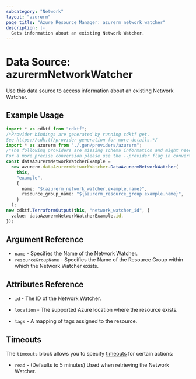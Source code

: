```yaml
---
subcategory: "Network"
layout: "azurerm"
page_title: "Azure Resource Manager: azurerm_network_watcher"
description: |-
  Gets information about an existing Network Watcher.
---
```


# Data Source: azurermNetworkWatcher

Use this data source to access information about an existing Network Watcher.

## Example Usage

```typescript
import * as cdktf from "cdktf";
/*Provider bindings are generated by running cdktf get.
See https://cdk.tf/provider-generation for more details.*/
import * as azurerm from "./.gen/providers/azurerm";
/*The following providers are missing schema information and might need manual adjustments to synthesize correctly: azurerm.
For a more precise conversion please use the --provider flag in convert.*/
const dataAzurermNetworkWatcherExample =
  new azurerm.dataAzurermNetworkWatcher.DataAzurermNetworkWatcher(
    this,
    "example",
    {
      name: "${azurerm_network_watcher.example.name}",
      resource_group_name: "${azurerm_resource_group.example.name}",
    }
  );
new cdktf.TerraformOutput(this, "network_watcher_id", {
  value: dataAzurermNetworkWatcherExample.id,
});

```

## Argument Reference

* `name` - Specifies the Name of the Network Watcher.
* `resourceGroupName` - Specifies the Name of the Resource Group within which the Network Watcher exists.

## Attributes Reference

*   `id` - The ID of the Network Watcher.

*   `location` - The supported Azure location where the resource exists.

*   `tags` - A mapping of tags assigned to the resource.

## Timeouts

The `timeouts` block allows you to specify [timeouts](https://www.terraform.io/language/resources/syntax#operation-timeouts) for certain actions:

* `read` - (Defaults to 5 minutes) Used when retrieving the Network Watcher.
